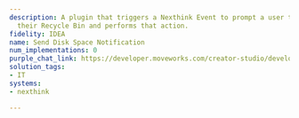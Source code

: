 ```yaml
---
description: A plugin that triggers a Nexthink Event to prompt a user to clean up
  their Recycle Bin and performs that action.
fidelity: IDEA
name: Send Disk Space Notification
num_implementations: 0
purple_chat_link: https://developer.moveworks.com/creator-studio/developer-tools/purple-chat-builder/?workspace=%7B%22title%22%3A%22My+Workspace%22%2C%22botSettings%22%3A%7B%7D%2C%22mocks%22%3A%5B%7B%22id%22%3A6991%2C%22title%22%3A%22Mock+1%22%2C%22transcript%22%3A%7B%22settings%22%3A%7B%22colorStyle%22%3A%22LIGHT%22%2C%22startTime%22%3A%2211%3A43+AM%22%2C%22defaultPerson%22%3A%22GWEN%22%2C%22editable%22%3Atrue%7D%2C%22messages%22%3A%5B%7B%22from%22%3A%22BOT%22%2C%22text%22%3A%22%3Cp%3EYour+recycle+bin+is+full+and+could+use+a+cleanup.+Would+you+like+to+clear+it+now+to+free+up+some+space%3F%3C%2Fp%3E%22%7D%2C%7B%22from%22%3A%22USER%22%2C%22text%22%3A%22Yes%2C+I%27m+ready+to+clean+it+up+now.%22%7D%2C%7B%22from%22%3A%22BOT%22%2C%22text%22%3A%22%3Cp%3EYour+recycle+bin+has+been+successfully+cleared.+%F0%9F%91%8D+You+now+have+more+free+space+on+your+laptop.+%3C%2Fp%3E%22%7D%5D%7D%7D%5D%7D
solution_tags:
- IT
systems:
- nexthink

---
```

